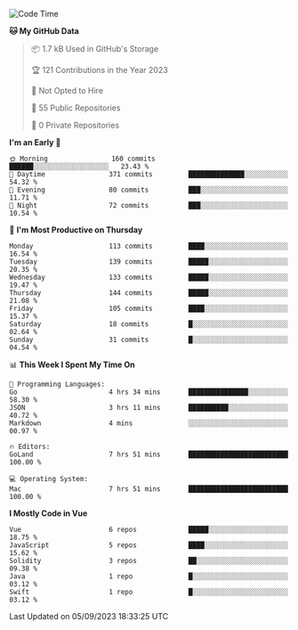 <!--START_SECTION:waka-->
![Code Time](http://img.shields.io/badge/Code%20Time-868%20hrs%2011%20mins-blue)

**🐱 My GitHub Data** 

> 📦 1.7 kB Used in GitHub's Storage 
 > 
> 🏆 121 Contributions in the Year 2023
 > 
> 🚫 Not Opted to Hire
 > 
> 📜 55 Public Repositories 
 > 
> 🔑 0 Private Repositories 
 > 
**I'm an Early 🐤** 

```text
🌞 Morning                160 commits         ██████░░░░░░░░░░░░░░░░░░░   23.43 % 
🌆 Daytime                371 commits         ██████████████░░░░░░░░░░░   54.32 % 
🌃 Evening                80 commits          ███░░░░░░░░░░░░░░░░░░░░░░   11.71 % 
🌙 Night                  72 commits          ███░░░░░░░░░░░░░░░░░░░░░░   10.54 % 
```
📅 **I'm Most Productive on Thursday** 

```text
Monday                   113 commits         ████░░░░░░░░░░░░░░░░░░░░░   16.54 % 
Tuesday                  139 commits         █████░░░░░░░░░░░░░░░░░░░░   20.35 % 
Wednesday                133 commits         █████░░░░░░░░░░░░░░░░░░░░   19.47 % 
Thursday                 144 commits         █████░░░░░░░░░░░░░░░░░░░░   21.08 % 
Friday                   105 commits         ████░░░░░░░░░░░░░░░░░░░░░   15.37 % 
Saturday                 18 commits          █░░░░░░░░░░░░░░░░░░░░░░░░   02.64 % 
Sunday                   31 commits          █░░░░░░░░░░░░░░░░░░░░░░░░   04.54 % 
```


📊 **This Week I Spent My Time On** 

```text
💬 Programming Languages: 
Go                       4 hrs 34 mins       ███████████████░░░░░░░░░░   58.30 % 
JSON                     3 hrs 11 mins       ██████████░░░░░░░░░░░░░░░   40.72 % 
Markdown                 4 mins              ░░░░░░░░░░░░░░░░░░░░░░░░░   00.97 % 

🔥 Editors: 
GoLand                   7 hrs 51 mins       █████████████████████████   100.00 % 

💻 Operating System: 
Mac                      7 hrs 51 mins       █████████████████████████   100.00 % 
```

**I Mostly Code in Vue** 

```text
Vue                      6 repos             █████░░░░░░░░░░░░░░░░░░░░   18.75 % 
JavaScript               5 repos             ████░░░░░░░░░░░░░░░░░░░░░   15.62 % 
Solidity                 3 repos             ██░░░░░░░░░░░░░░░░░░░░░░░   09.38 % 
Java                     1 repo              █░░░░░░░░░░░░░░░░░░░░░░░░   03.12 % 
Swift                    1 repo              █░░░░░░░░░░░░░░░░░░░░░░░░   03.12 % 
```




 Last Updated on 05/09/2023 18:33:25 UTC
<!--END_SECTION:waka-->
